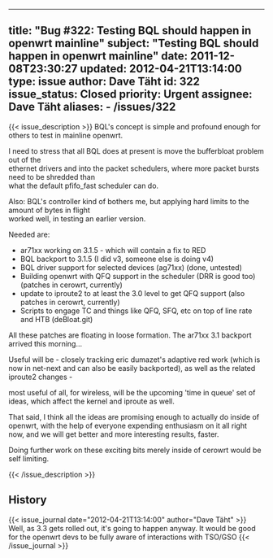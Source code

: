 
---
title: "Bug #322: Testing BQL should happen in openwrt mainline"
subject: "Testing BQL should happen in openwrt mainline"
date: 2011-12-08T23:30:27
updated: 2012-04-21T13:14:00
type: issue
author: Dave Täht
id: 322
issue_status: Closed
priority: Urgent
assignee: Dave Täht
aliases:
    - /issues/322
---

{{< issue_description >}}
BQL's concept is simple and profound enough for others to test in
mainline openwrt.

I need to stress that all BQL does at present is move the bufferbloat
problem out of the\
ethernet drivers and into the packet schedulers, where more packet
bursts need to be shredded than\
what the default pfifo\_fast scheduler can do.

Also: BQL's controller kind of bothers me, but applying hard limits to
the amount of bytes in flight\
worked well, in testing an earlier version.

Needed are:

-   ar71xx working on 3.1.5 - which will contain a fix to RED
-   BQL backport to 3.1.5 (I did v3, someone else is doing v4)
-   BQL driver support for selected devices (ag71xx) (done, untested)
-   Building openwrt with QFQ support in the scheduler (DRR is good too)
    (patches in cerowrt, currently)
-   update to iproute2 to at least the 3.0 level to get QFQ support
    (also patches in cerowrt, currently)
-   Scripts to engage TC and things like QFQ, SFQ, etc on top of line
    rate and HTB (deBloat.git)

All these patches are floating in loose formation. The ar71xx 3.1
backport arrived this morning...

Useful will be - closely tracking eric dumazet's adaptive red work
(which is now in net-next and can also be easily backported), as well as
the related iproute2 changes -

most useful of all, for wireless, will be the upcoming 'time in queue'
set of ideas, which affect the kernel and iproute as well.

That said, I think all the ideas are promising enough to actually do
inside of openwrt, with the help of everyone expending enthusiasm on it
all right now, and we will get better and more interesting results,
faster.

Doing further work on these exciting bits merely inside of cerowrt would
be self limiting.


{{< /issue_description >}}

## History
{{< issue_journal date="2012-04-21T13:14:00" author="Dave Täht" >}}
Well, as 3.3 gets rolled out, it's going to happen anyway. It would be
good for the openwrt devs to be fully aware of interactions with TSO/GSO
{{< /issue_journal >}}

